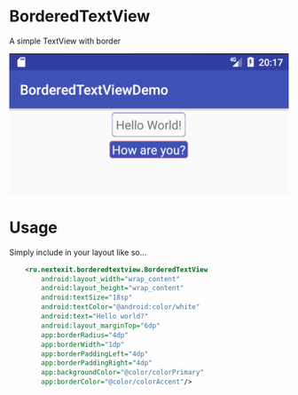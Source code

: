 # BorderedTextView
A simple TextView with border

![screenshot](screenshot.png)

# Usage
Simply include in your layout like so...

```xml
    <ru.nextexit.borderedtextview.BorderedTextView
        android:layout_width="wrap_content"
        android:layout_height="wrap_content"
        android:textSize="18sp"
        android:textColor="@android:color/white"
        android:text="Hello world?"
        android:layout_marginTop="6dp"
        app:borderRadius="4dp"
        app:borderWidth="1dp"
        app:borderPaddingLeft="4dp"
        app:borderPaddingRight="4dp"
        app:backgroundColor="@color/colorPrimary"
        app:borderColor="@color/colorAccent"/>
```
